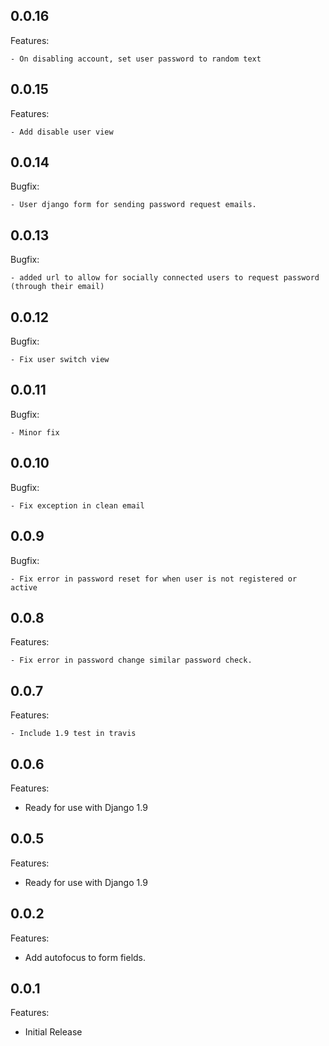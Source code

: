 
## 0.0.16

Features:

    - On disabling account, set user password to random text

## 0.0.15

Features:

    - Add disable user view

## 0.0.14

Bugfix:

    - User django form for sending password request emails.

## 0.0.13

Bugfix:

    - added url to allow for socially connected users to request password (through their email)

## 0.0.12

Bugfix:

    - Fix user switch view

## 0.0.11

Bugfix:

    - Minor fix

## 0.0.10

Bugfix:

    - Fix exception in clean email

## 0.0.9

Bugfix:

    - Fix error in password reset for when user is not registered or active

## 0.0.8

Features:

    - Fix error in password change similar password check.

## 0.0.7

Features:

    - Include 1.9 test in travis

## 0.0.6

Features:

  - Ready for use with Django 1.9

## 0.0.5

Features:

  - Ready for use with Django 1.9

## 0.0.2

Features:

  - Add autofocus to form fields.

## 0.0.1

Features:

  - Initial Release
